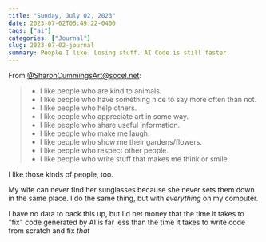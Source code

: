 ```yaml
---
title: "Sunday, July 02, 2023"
date: 2023-07-02T05:49:22-0400
tags: ["ai"]
categories: ["Journal"]
slug: 2023-07-02-journal
summary: People I like. Losing stuff. AI Code is still faster.
---
```


From [@SharonCummingsArt@socel.net](https://socel.net/@SharonCummingsArt/110641897068309421):

> - I like people who are kind to animals.
> - I like people who have something nice to say more often than not.
> - I like people who help others.
> - I like people who appreciate art in some way.
> - I like people who share useful information.
> - I like people who make me laugh.
> - I like people who show me their gardens/flowers.
> - I like people who respect other people.
> - I like people who write stuff that makes me think or smile.

I like those kinds of people, too.

My wife can never find her sunglasses because she never sets them down in the same place. I do the same thing, but with _everything_ on my computer.

I have no data to back this up, but I'd bet money that the time it takes to "fix" code generated by AI is far less than the time it takes to write code from scratch and fix _that_
